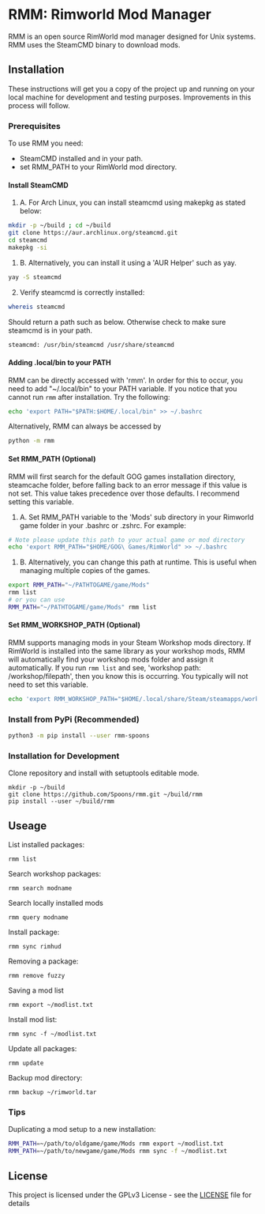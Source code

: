 # RMM: Rimworld Mod Manager

RMM is an open source RimWorld mod manager designed for Unix systems. RMM uses the SteamCMD binary to download mods. 

## Installation

These instructions will get you a copy of the project up and running on your local machine for development and testing purposes. Improvements in this process will follow. 

### Prerequisites

To use RMM you need:

- SteamCMD installed and in your path.
- set RMM_PATH to your RimWorld mod directory.

#### Install SteamCMD

1. A. For Arch Linux, you can install steamcmd using makepkg as stated below:
``` sh
mkdir -p ~/build ; cd ~/build
git clone https://aur.archlinux.org/steamcmd.git
cd steamcmd
makepkg -si
```

1. B. Alternatively, you can install it using a 'AUR Helper' such as yay.
``` sh
yay -S steamcmd
```

2. Verify steamcmd is correctly installed:
``` sh
whereis steamcmd
```

Should return a path such as below. Otherwise check to make sure steamcmd is in your path.
``` sh
steamcmd: /usr/bin/steamcmd /usr/share/steamcmd
```

#### Adding .local/bin to your PATH

RMM can be directly accessed with 'rmm'. In order for this to occur, you need to add "~/.local/bin" to your PATH variable. If you notice that you cannot run `rmm` after installation. Try the following:
``` sh
echo 'export PATH="$PATH:$HOME/.local/bin" >> ~/.bashrc
```

Alternatively, RMM can always be accessed by
``` sh
python -m rmm
```


#### Set RMM_PATH (Optional)

RMM will first search for the default GOG games installation directory, steamcache folder, before falling back to an error message if this value is not set. This value takes precedence over those defaults. I recommend setting this variable.

1. A. Set RMM_PATH variable to the 'Mods' sub directory in your Rimworld game folder in your .bashrc or .zshrc. For example:

``` sh
# Note please update this path to your actual game or mod directory
echo 'export RMM_PATH="$HOME/GOG\ Games/RimWorld" >> ~/.bashrc
```

1. B. Alternatively, you can change this path at runtime. This is useful when managing multiple copies of the games.

``` sh
export RMM_PATH="~/PATHTOGAME/game/Mods"
rmm list
# or you can use
RMM_PATH="~/PATHTOGAME/game/Mods" rmm list
```

#### Set RMM_WORKSHOP_PATH (Optional)

RMM supports managing mods in your Steam Workshop mods directory. If RimWorld is installed into the same library as your workshop mods, RMM will automatically find your workshop mods folder and assign it automatically. If you run `rmm list` and see, 'workshop path: /workshop/filepath', then you know this is occurring. You typically will not need to set this variable.

``` sh
echo 'export RMM_WORKSHOP_PATH="$HOME/.local/share/Steam/steamapps/workshop" >> ~/.bashrc
```

### Install from PyPi (Recommended)

``` sh
python3 -m pip install --user rmm-spoons
```


### Installation for Development

Clone repository and install with setuptools editable mode.
```
mkdir -p ~/build
git clone https://github.com/Spoons/rmm.git ~/build/rmm
pip install --user ~/build/rmm
```

## Useage

List installed packages:
``` 
rmm list
```

Search workshop packages:
``` 
rmm search modname
```

Search locally installed mods
``` 
rmm query modname
```

Install package:
```
rmm sync rimhud
```

Removing a package:
```
rmm remove fuzzy
```

Saving a mod list
```
rmm export ~/modlist.txt
```

Install mod list:
```
rmm sync -f ~/modlist.txt
```

Update all packages:
```
rmm update
```

Backup mod directory:
```
rmm backup ~/rimworld.tar
```

### Tips
Duplicating a mod setup to a new installation:
``` sh
RMM_PATH=~/path/to/oldgame/game/Mods rmm export ~/modlist.txt
RMM_PATH=~/path/to/newgame/game/Mods rmm sync -f ~/modlist.txt
```

## License

This project is licensed under the GPLv3 License - see the [LICENSE](LICENSE) file for details

